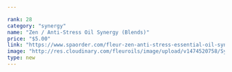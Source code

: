 ```yaml
---

rank: 28 
category: "synergy"
name: "Zen / Anti-Stress Oil Synergy (Blends)"
price: "$5.00"
link: "https://www.spaorder.com/fleur-zen-anti-stress-essential-oil-synergy-blends/"
image: "http://res.cloudinary.com/fleuroils/image/upload/v1474520758/Synergy/synergy.jpg"
type: new
---
```

